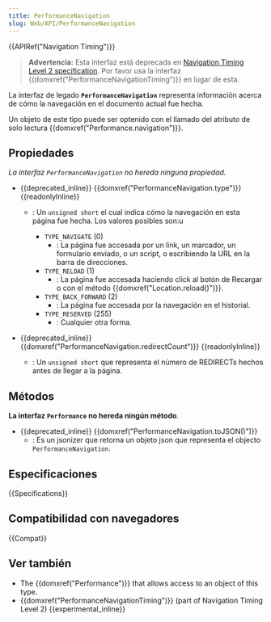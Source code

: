 ```yaml
---
title: PerformanceNavigation
slug: Web/API/PerformanceNavigation
---
```


{{APIRef("Navigation Timing")}}

> **Advertencia:** Esta interfaz está deprecada en [Navigation Timing Level 2 specification](https://w3c.github.io/navigation-timing/#obsolete). Por favor usa la interfaz {{domxref("PerformanceNavigationTiming")}} en lugar de esta.

La interfaz de legado **`PerformanceNavigation`** representa información acerca de cómo la navegación en el documento actual fue hecha.

Un objeto de este tipo puede ser optenido con el llamado del atributo de solo lectura {{domxref("Performance.navigation")}}.

## Propiedades

_La interfaz `PerformanceNavigation` no hereda ninguna propiedad._

- {{deprecated_inline}} {{domxref("PerformanceNavigation.type")}} {{readonlyInline}}

  - : Un `unsigned short` el cual indica cómo la navegación en esta página fue hecha. Los valores posibles son:u

    - `TYPE_NAVIGATE` (0)
      - : La página fue accesada por un link, un marcador, un formulario enviado, o un script, o escribiendo la URL en la barra de direcciones.
    - `TYPE_RELOAD` (1)
      - : La página fue accesada haciendo click al botón de Recargar o con el método {{domxref("Location.reload()")}}.
    - `TYPE_BACK_FORWARD` (2)
      - : La página fue accesada por la navegación en el historial.
    - `TYPE_RESERVED` (255)
      - : Cualquier otra forma.

- {{deprecated_inline}} {{domxref("PerformanceNavigation.redirectCount")}} {{readonlyInline}}
  - : Un `unsigned short` que representa el número de REDIRECTs hechos antes de llegar a la página.

## Métodos

**La interfaz `Performance` no hereda ningún método**.

- {{deprecated_inline}} {{domxref("PerformanceNavigation.toJSON()")}}
  - : Es un jsonizer que retorna un objeto json que representa el objecto `PerformanceNavigation`.

## Especificaciones

{{Specifications}}

## Compatibilidad con navegadores

{{Compat}}

## Ver también

- The {{domxref("Performance")}} that allows access to an object of this type.
- {{domxref("PerformanceNavigationTiming")}} (part of Navigation Timing Level 2) {{experimental_inline}}
